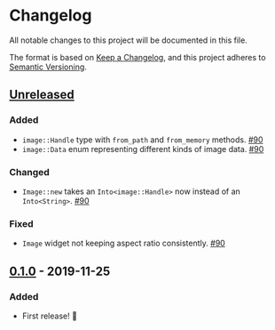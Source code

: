 # Changelog
All notable changes to this project will be documented in this file.

The format is based on [Keep a Changelog](https://keepachangelog.com/en/1.0.0/),
and this project adheres to [Semantic Versioning](https://semver.org/spec/v2.0.0.html).

## [Unreleased]
### Added
- `image::Handle` type with `from_path` and `from_memory` methods. [#90]
- `image::Data` enum representing different kinds of image data. [#90]

### Changed
- `Image::new` takes an `Into<image::Handle>` now instead of an `Into<String>`. [#90]

### Fixed
- `Image` widget not keeping aspect ratio consistently. [#90]

[#90]: https://github.com/hecrj/iced/pull/90

## [0.1.0] - 2019-11-25
### Added
- First release! :tada:

[Unreleased]: https://github.com/hecrj/iced/compare/native-0.1.0...HEAD
[0.1.0]: https://github.com/hecrj/iced/releases/tag/native-0.1.0

